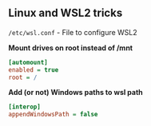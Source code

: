 
## Linux and WSL2 tricks 

`/etc/wsl.conf` - File to configure WSL2

**Mount drives on root instead of /mnt**
```ini
[automount]
enabled = true
root = /
```

**Add (or not) Windows paths to wsl path**
```ini
[interop]
appendWindowsPath = false
```



